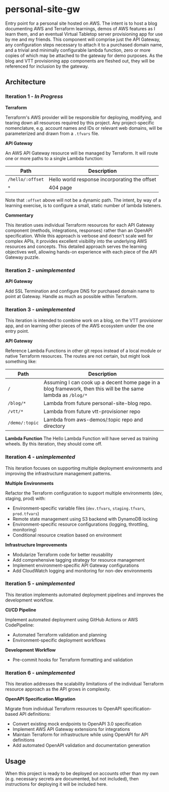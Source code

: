 # personal-site-gw

Entry point for a personal site hosted on AWS. The intent is to host a blog documenting AWS and Terraform learnings, demos of AWS features as I learn them, and an eventual Virtual Tabletop server provisioning app for use by me and my friends. This component will comprise just the API Gateway, any configuration steps necessary to attach it to a purchased domain name, and a trivial and minimally configurable lambda function, zero or more copies of which may be attached to the gateway for demo purposes. As the blog and VTT provisioning app components are fleshed out, they will be referenced for inclusion by the gateway.

## Architecture

### Iteration 1 - *In Progress*

**Terraform**

Terraform's AWS provider will be responsible for deploying, modifying, and tearing down all resources required by this project. Any project-specific nomenclature, e.g. account names and IDs or relevant web domains, will be parameterized and drawn from a `.tfvars` file.

**API Gateway**

An AWS API Gateway resource will be managed by Terraform. It will route one or more paths to a single Lambda function:

| Path        | Description                                      |
|-------------|--------------------------------------------------|
| `/hello/:offset` | Hello world response incorporating the offset             |
| `*`    | 404 page   |

Note that `:offset` above will not be a dynamic path. The intent, by way of a learning exercise, is to configure a small, static number of lambda listeners.

**Commentary**

This iteration uses individual Terraform resources for each API Gateway component (methods, integrations, responses) rather than an OpenAPI specification. While this approach is verbose and doesn't scale well for complex APIs, it provides excellent visibility into the underlying AWS resources and concepts. This detailed approach serves the learning objectives well, allowing hands-on experience with each piece of the API Gateway puzzle.

### Iteration 2 - *unimplemented*

**API Gateway**

Add SSL Termination and configure DNS for purchased domain name to point at Gateway. Handle as much as possible within Terraform.

### Iteration 3 - *unimplemented*

This iteration is intended to combine work on a blog, on the VTT provisioner app, and on learning other pieces of the AWS ecosystem under the one entry point.

**API Gateway**

Reference Lambda Functions in other git repos instead of a local module or native Terraform resources. The routes are not certain, but might look something like:

| Path        | Description                                      |
|-------------|--------------------------------------------------|
| `/`         | Assuming I can cook up a decent home page in a blog framework, then this will be the same lambda as `/blog/*` |
| `/blog/*`   | Lambda from future personal-site-blog repo. |
| `/vtt/*`    | Lambda from future vtt-provisioner repo |
| `/demo/:topic` | Lambda from aws-demos/:topic repo and directory |

**Lambda Function**
The Hello Lambda Function will have served as training wheels. By this iteration, they should come off.

### Iteration 4 - *unimplemented*

This iteration focuses on supporting multiple deployment environments and improving the infrastructure management patterns.

**Multiple Environments**

Refactor the Terraform configuration to support multiple environments (dev, staging, prod) with:
- Environment-specific variable files (`dev.tfvars`, `staging.tfvars`, `prod.tfvars`)
- Remote state management using S3 backend with DynamoDB locking
- Environment-specific resource configurations (logging, throttling, monitoring)
- Conditional resource creation based on environment

**Infrastructure Improvements**

- Modularize Terraform code for better reusability
- Add comprehensive tagging strategy for resource management
- Implement environment-specific API Gateway configurations
- Add CloudWatch logging and monitoring for non-dev environments

### Iteration 5 - *unimplemented*

This iteration implements automated deployment pipelines and improves the development workflow.

**CI/CD Pipeline**

Implement automated deployment using GitHub Actions or AWS CodePipeline:
- Automated Terraform validation and planning
- Environment-specific deployment workflows

**Development Workflow**

- Pre-commit hooks for Terraform formatting and validation

### Iteration 6 - *unimplemented*

This iteration addresses the scalability limitations of the individual Terraform resource approach as the API grows in complexity.

**OpenAPI Specification Migration**

Migrate from individual Terraform resources to OpenAPI specification-based API definitions:
- Convert existing mock endpoints to OpenAPI 3.0 specification
- Implement AWS API Gateway extensions for integrations
- Maintain Terraform for infrastructure while using OpenAPI for API definitions
- Add automated OpenAPI validation and documentation generation

## Usage

When this project is ready to be deployed on accounts other than my own (e.g. necessary secrets are documented, but not included), then instructions for deploying it will be included here.
